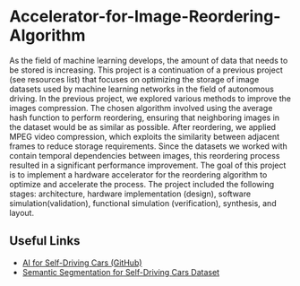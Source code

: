 # Accelerator-for-Image-Reordering-Algorithm

As the field of machine learning develops, the amount of data that needs to be stored is increasing. 
This project is a continuation of a previous project (see resources list) that focuses on optimizing the storage of image datasets used by machine learning networks in the field of autonomous driving. 
In the previous project, we explored various methods to improve the images compression.
The chosen algorithm involved using the average hash function to perform reordering, ensuring that neighboring images in the dataset would be as similar as possible. After reordering, we applied MPEG video compression, which exploits the similarity between adjacent frames to reduce storage requirements. 
Since the datasets we worked with contain temporal dependencies between images, this reordering process resulted in a significant performance improvement.
The goal of this project is to implement a hardware accelerator for the reordering algorithm to optimize and accelerate the process.
The project included the following stages: architecture, hardware implementation (design), software simulation(validation), functional simulation (verification), synthesis, and layout.

<h2>Useful Links</h2>
<ul>
<li><a href="https://github.com/sudoshivam/ai-for-self-driving-cars/tree/main">AI for Self-Driving Cars (GitHub)</a></li>
<li><a href="https://www.kaggle.com/datasets/kumaresanmanickavelu/lyft-udacity-challenge">Semantic Segmentation for Self-Driving Cars Dataset</a></li>
</ul>
